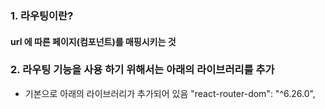 ### 1. 라우팅이란?

#### url 에 따른 페이지(컴포넌트)를 매핑시키는 것

### 2. 라우팅 기능을 사용 하기 위해서는 아래의 라이브러리를 추가

- 기본으로 아래의 라이브러리가 추가되어 있음
  "react-router-dom": "^6.26.0",
